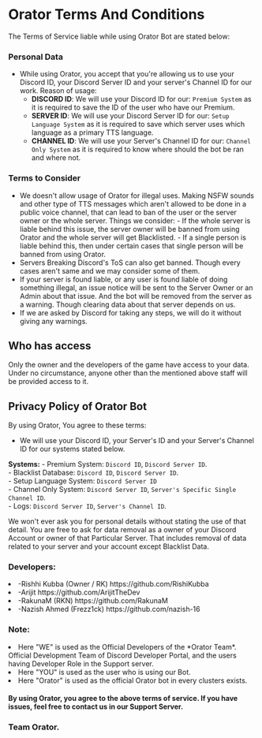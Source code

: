 # Orator Terms And Conditions
The Terms of Service liable while using Orator Bot are stated below:

### Personal Data
- While using Orator, you accept that you're allowing us to use your Discord ID, your Discord Server ID and your server's Channel ID for our work.
Reason of usage:
   - __DISCORD ID__: We will use your Discord ID for our: `Premium System` as it is required to save the ID of the user who have our Premium.
   - __SERVER ID__: We will use your Discord Server ID for our: `Setup Language System` as it is required to save which server uses which language as a primary TTS language.
   - __CHANNEL ID__: We will use your Server's Channel ID for our: `Channel Only System` as it is required to know where should the bot be ran and where not.
### Terms to Consider
- We doesn't allow usage of Orator for illegal uses. Making NSFW sounds and other type of TTS messages which aren't allowed to be done in a public voice channel, that can lead to ban of the user or the server owner or the whole server.
Things we consider:
      - If the whole server is liable behind this issue, the server owner will be banned from using Orator and the whole server will get Blacklisted.
      - If a single person is liable behind this, then under certain cases that single person will be banned from using Orator.
- Servers Breaking Discord's ToS can also get banned. Though every cases aren't same and we may consider some of them.
- If your server is found liable, or any user is found liable of doing something illegal, an issue notice will be sent to the Server Owner or an Admin about that issue. And the bot will be removed from the server as a warning. Though clearing data about that server depends on us.
- If we are asked by Discord for taking any steps, we will do it without giving any warnings. 
## Who has access

Only the owner and the developers of the game have access to your data. Under no circumstance, anyone other than the mentioned above staff will be provided access to it.

## Privacy Policy of Orator Bot
By using Orator, You agree to these terms:

- We will use your Discord ID, your Server's ID and your Server's Channel ID for our systems stated below.

__Systems:__
    - Premium System: `Discord ID`, `Discord Server ID`. <br>
    - Blacklist Database: `Discord ID`, `Discord Server ID`. <br>
    - Setup Language System: `Discord Server ID` <br>
    - Channel Only System: `Discord Server ID`, `Server's Specific Single Channel ID`. <br>
    - Logs: `Discord Server ID`, `Server's Channel ID`. <br>

We won't ever ask you for personal details without stating the use of that detail.
You are free to ask for data removal as a owner of your Discord Account or owner of that Particular Server.
That includes removal of data related to your server and your account except Blacklist Data.

<h3>Developers:</h3>

<li>-Rishhi Kubba (Owner / RK) https://github.com/RishiKubba</li>
<li>-Arijit https://github.com/ArijitTheDev</li>
<li>-RakunaM (RKN) https://github.com/RakunaM</li>
<li>-Nazish Ahmed (Frezz1ck) https://github.com/nazish-16</li>

### Note:
<li>Here "WE" is used as the Official Developers of the *Orator Team*. Official Development Team of Discord Developer Portal, and the users having Developer Role in the Support server.</li>
<li>Here "YOU" is used as the user who is using our Bot.</li>
<li>Here "Orator" is used as the official Orator bot in every clusters exists.</li>

<h4>By using Orator, you agree to the above terms of service. If you have issues, feel free to contact us in our Support Server.<h4>

   <h3>Team Orator.</h3>
